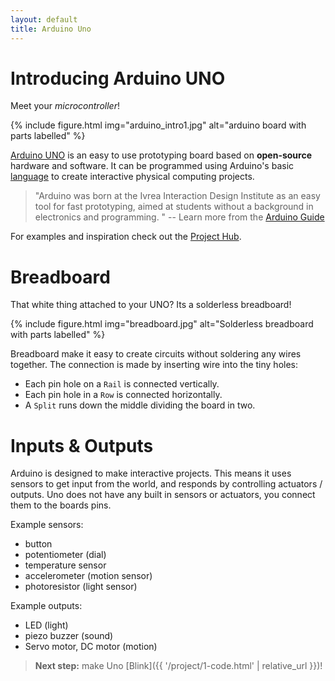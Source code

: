```yaml
---
layout: default
title: Arduino Uno
---
```


# Introducing Arduino UNO 

Meet your *microcontroller*!

{% include figure.html img="arduino_intro1.jpg" alt="arduino board with parts labelled" %}

[Arduino UNO](https://www.arduino.cc/en/Main/ArduinoBoardUno) is an easy to use prototyping board based on **open-source** hardware and software. It can be programmed using Arduino's basic [language](https://www.arduino.cc/en/Reference/HomePage) to create interactive physical computing projects. 

> "Arduino was born at the Ivrea Interaction Design Institute as an easy tool for fast prototyping, aimed at students without a background in electronics and programming. " -- Learn more from the [Arduino Guide](https://www.arduino.cc/en/Guide/Introduction)

For examples and inspiration check out the [Project Hub](https://create.arduino.cc/projecthub).

# Breadboard 

That white thing attached to your UNO? Its a solderless breadboard!

{% include figure.html img="breadboard.jpg" alt="Solderless breadboard with parts labelled" %}

Breadboard make it easy to create circuits without soldering any wires together. 
The connection is made by inserting wire into the tiny holes: 

- Each pin hole on a `Rail` is connected vertically.
- Each pin hole in a `Row` is connected horizontally. 
- A `Split` runs down the middle dividing the board in two.

# Inputs & Outputs

Arduino is designed to make interactive projects. 
This means it uses sensors to get input from the world, and responds by controlling actuators / outputs.
Uno does not have any built in sensors or actuators, you connect them to the boards pins.

Example sensors:
- button
- potentiometer (dial)
- temperature sensor
- accelerometer (motion sensor)
- photoresistor (light sensor)

Example outputs:
- LED (light)
- piezo buzzer (sound) 
- Servo motor, DC motor (motion)

> **Next step:** make Uno [Blink]({{ '/project/1-code.html' | relative_url }})!
